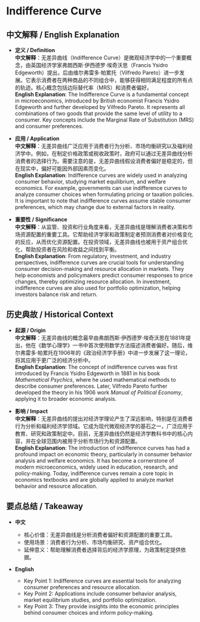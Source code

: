 # Indifference Curve

## 中文解释 / English Explanation

* **定义 / Definition**  
  **中文解释**：无差异曲线（Indifference Curve）是微观经济学中的一个重要概念，由英国经济学家弗朗西斯·伊西德罗·埃奇沃思（Francis Ysidro Edgeworth）提出，后由维尔弗雷多·帕累托（Vilfredo Pareto）进一步发展。它表示消费者在两种商品的不同组合中，能够获得相同满足程度的所有点的轨迹。核心概念包括边际替代率（MRS）和消费者偏好。  
  **English Explanation**: The Indifference Curve is a fundamental concept in microeconomics, introduced by British economist Francis Ysidro Edgeworth and further developed by Vilfredo Pareto. It represents all combinations of two goods that provide the same level of utility to a consumer. Key concepts include the Marginal Rate of Substitution (MRS) and consumer preferences.

* **应用 / Application**  
  **中文解释**：无差异曲线广泛应用于消费者行为分析、市场均衡研究以及福利经济学中。例如，在制定价格政策或税收政策时，政府可以通过无差异曲线分析消费者的选择行为。需要注意的是，无差异曲线假设消费者偏好是稳定的，但在现实中，偏好可能因外部因素而变化。  
  **English Explanation**: Indifference curves are widely used in analyzing consumer behavior, studying market equilibrium, and welfare economics. For example, governments can use indifference curves to analyze consumer choices when formulating pricing or taxation policies. It is important to note that indifference curves assume stable consumer preferences, which may change due to external factors in reality.

* **重要性 / Significance**  
  **中文解释**：从监管、投资和行业角度来看，无差异曲线是理解消费者决策和市场资源配置的重要工具。它帮助经济学家和政策制定者预测消费者对价格变化的反应，从而优化资源配置。在投资领域，无差异曲线也被用于资产组合优化，帮助投资者在风险和收益之间找到平衡。  
  **English Explanation**: From regulatory, investment, and industry perspectives, indifference curves are crucial tools for understanding consumer decision-making and resource allocation in markets. They help economists and policymakers predict consumer responses to price changes, thereby optimizing resource allocation. In investment, indifference curves are also used for portfolio optimization, helping investors balance risk and return.

## 历史典故 / Historical Context

* **起源 / Origin**  
  **中文解释**：无差异曲线的概念最早由弗朗西斯·伊西德罗·埃奇沃思在1881年提出，他在《数学心理学》一书中首次使用数学方法描述消费者偏好。随后，维尔弗雷多·帕累托在1906年的《政治经济学手册》中进一步发展了这一理论，将其应用于更广泛的经济分析中。  
  **English Explanation**: The concept of indifference curves was first introduced by Francis Ysidro Edgeworth in 1881 in his book *Mathematical Psychics*, where he used mathematical methods to describe consumer preferences. Later, Vilfredo Pareto further developed the theory in his 1906 work *Manual of Political Economy*, applying it to broader economic analysis.

* **影响 / Impact**  
  **中文解释**：无差异曲线的提出对经济学理论产生了深远影响，特别是在消费者行为分析和福利经济学领域。它成为现代微观经济学的基石之一，广泛应用于教育、研究和政策制定中。目前，无差异曲线仍然是经济学教科书中的核心内容，并在全球范围内被用于分析市场行为和资源配置。  
  **English Explanation**: The introduction of indifference curves has had a profound impact on economic theory, particularly in consumer behavior analysis and welfare economics. It has become a cornerstone of modern microeconomics, widely used in education, research, and policy-making. Today, indifference curves remain a core topic in economics textbooks and are globally applied to analyze market behavior and resource allocation.

## 要点总结 / Takeaway

* **中文**  
  - 核心价值：无差异曲线是分析消费者偏好和资源配置的重要工具。  
  - 使用场景：消费者行为分析、市场均衡研究、资产组合优化。  
  - 延伸意义：帮助理解消费者选择背后的经济学原理，为政策制定提供依据。  

* **English**  
  - Key Point 1: Indifference curves are essential tools for analyzing consumer preferences and resource allocation.  
  - Key Point 2: Applications include consumer behavior analysis, market equilibrium studies, and portfolio optimization.  
  - Key Point 3: They provide insights into the economic principles behind consumer choices and inform policy-making.